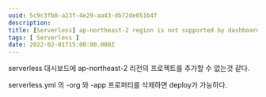 ```yaml
---
uuid: 5c9c3fb8-a23f-4e29-aa43-db72de051b4f
description: 
title: [Serverless] ap-northeast-2 region is not supported by dashboard
tags: [ Serverless ]
date: 2022-02-01T15:00:00.000Z
---
```









serverless 대시보드에 ap-northeast-2 리전의 프로젝트를 추가할 수 없는것 같다.

serverless.yml 의 -org 와 -app 프로퍼티를 삭제하면 deploy가 가능하다.